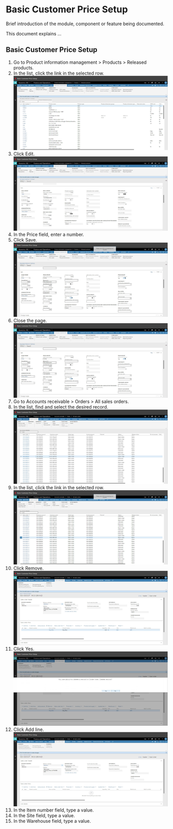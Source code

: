 ﻿# Basic Customer Price Setup
Brief introduction of the module, component or feature being documented.

This document explains ...

## Basic Customer Price Setup

1. Go to Product information management > Products > Released products.
2. In the list, click the link in the selected row.
![BasicCustomerPriceSetup2](./assets/images/BasicCustomerPriceSetup/BasicCustomerPriceSetup2.png)
3. Click Edit.
![BasicCustomerPriceSetup3](./assets/images/BasicCustomerPriceSetup/BasicCustomerPriceSetup3.png)
4. In the Price field, enter a number.
5. Click Save.
![BasicCustomerPriceSetup5](./assets/images/BasicCustomerPriceSetup/BasicCustomerPriceSetup5.png)
6. Close the page.
![BasicCustomerPriceSetup6](./assets/images/BasicCustomerPriceSetup/BasicCustomerPriceSetup6.png)
7. Go to Accounts receivable > Orders > All sales orders.
8. In the list, find and select the desired record.
![BasicCustomerPriceSetup8](./assets/images/BasicCustomerPriceSetup/BasicCustomerPriceSetup8.png)
9. In the list, click the link in the selected row.
![BasicCustomerPriceSetup9](./assets/images/BasicCustomerPriceSetup/BasicCustomerPriceSetup9.png)
10. Click Remove.
![BasicCustomerPriceSetup10](./assets/images/BasicCustomerPriceSetup/BasicCustomerPriceSetup10.png)
11. Click Yes.
![BasicCustomerPriceSetup11](./assets/images/BasicCustomerPriceSetup/BasicCustomerPriceSetup11.png)
12. Click Add line.
![BasicCustomerPriceSetup12](./assets/images/BasicCustomerPriceSetup/BasicCustomerPriceSetup12.png)
13. In the Item number field, type a value.
14. In the Site field, type a value.
15. In the Warehouse field, type a value.